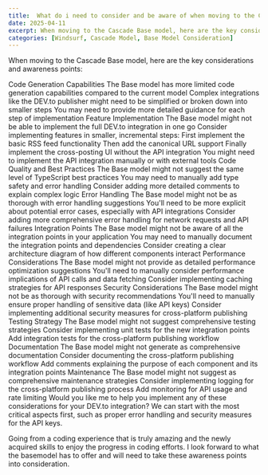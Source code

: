 ```yaml
---
title:  What do i need to consider and be aware of when moving to the Cascade Base model 
date: 2025-04-11
excerpt: When moving to the Cascade Base model, here are the key considerations and awareness points:
categories: [Windsurf, Cascade Model, Base Model Consideration]
---
```


When moving to the Cascade Base model, here are the key considerations and awareness points:

Code Generation Capabilities
The Base model has more limited code generation capabilities compared to the current model
Complex integrations like the DEV.to publisher might need to be simplified or broken down into smaller steps
You may need to provide more detailed guidance for each step of implementation
Feature Implementation
The Base model might not be able to implement the full DEV.to integration in one go
Consider implementing features in smaller, incremental steps:
First implement the basic RSS feed functionality
Then add the canonical URL support
Finally implement the cross-posting UI without the API integration
You might need to implement the API integration manually or with external tools
Code Quality and Best Practices
The Base model might not suggest the same level of TypeScript best practices
You may need to manually add type safety and error handling
Consider adding more detailed comments to explain complex logic
Error Handling
The Base model might not be as thorough with error handling suggestions
You'll need to be more explicit about potential error cases, especially with API integrations
Consider adding more comprehensive error handling for network requests and API failures
Integration Points
The Base model might not be aware of all the integration points in your application
You may need to manually document the integration points and dependencies
Consider creating a clear architecture diagram of how different components interact
Performance Considerations
The Base model might not provide as detailed performance optimization suggestions
You'll need to manually consider performance implications of API calls and data fetching
Consider implementing caching strategies for API responses
Security Considerations
The Base model might not be as thorough with security recommendations
You'll need to manually ensure proper handling of sensitive data (like API keys)
Consider implementing additional security measures for cross-platform publishing
Testing Strategy
The Base model might not suggest comprehensive testing strategies
Consider implementing unit tests for the new integration points
Add integration tests for the cross-platform publishing workflow
Documentation
The Base model might not generate as comprehensive documentation
Consider documenting the cross-platform publishing workflow
Add comments explaining the purpose of each component and its integration points
Maintenance
The Base model might not suggest as comprehensive maintenance strategies
Consider implementing logging for the cross-platform publishing process
Add monitoring for API usage and rate limiting
Would you like me to help you implement any of these considerations for your DEV.to integration? We can start with the most critical aspects first, such as proper error handling and security measures for the API keys.

Going from a coding experience that is truly amazing and the newly acquired skills to enjoy the progress in coding efforts. I look forward to what the basemodel has to offer and will need to take these awareness points into consideration.